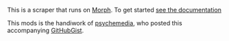 This is a scraper that runs on [Morph](https://morph.io). To get started [see the documentation](https://morph.io/documentation)

This mods is the handiwork of [psychemedia](https://gist.github.com/psychemedia), who posted this accompanying [GitHubGist](https://gist.github.com/psychemedia/11b1b8d15663a303f975).
